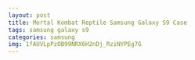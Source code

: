 ```yaml
---
layout: post
title: Mortal Kombat Reptile Samsung Galaxy S9 Case
tags: samsung galaxy s9
categories: samsung
img: 1fAUVLpPzOB99NRX6H2nDj_RziNYPEg7G
---
```

